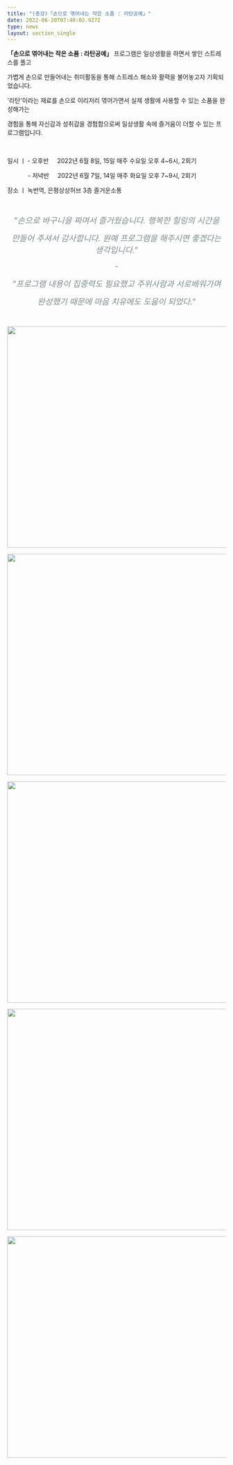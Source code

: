 ```yaml
---
title: "(종강)「손으로 엮어내는 작은 소품 : 라탄공예」"
date: 2022-06-20T07:40:02.927Z
type: news
layout: section_single
---
```

<p><strong>「손으로 엮어내는 작은 소품 : 라탄공예」 </strong>프로그램은 일상생활을 하면서 쌓인 스트레스를 플고</p>
<p>가볍게 손으로 만들어내는 취미활동을 통해 스트레스 해소와 활력을 불어놓고자 기획되었습니다.</p>
<p>'라탄'이라는 재료를 손으로 이리저리 엮어가면서 실제 생활에 사용할 수 있는 소품을 완성해가는</p>
<p>경험을 통해 자신감과 성취감을 경험함으로써 <span class="green_text">일상생활 속에</span>&nbsp;즐거움이&nbsp;<span class="green_text">더할 수</span> 있는 프로그램입니다.</p>
<p>&nbsp;</p>
<p>일시 ㅣ - 오후반&nbsp; &nbsp; &nbsp;2022년 6월 8일, 15일 매주 수요일 오후 4~6시, 2회기</p>
<p>&nbsp; &nbsp; &nbsp; &nbsp; &nbsp; &nbsp; - 저녁반 &nbsp; &nbsp; 2022년 6월 7일, 14일 매주 화요일 오후 7~9시, 2회기</p>
<p>장소 ㅣ 녹번역, 은평상상허브 3층 즐거운소통</p>
<p>&nbsp;</p>
<p style="text-align: center;"><em><span style="font-size: 14pt; color: #7e8c8d;">"손으로 바구니을 짜며서 즐거웠습니다. 행복한 힐링의 시간을 </span></em></p>
<p style="text-align: center;"><em><span style="font-size: 14pt; color: #7e8c8d;">만들어 주셔서 감사합니다. 원예 프로그램을 해주시면 좋겠다는 생각입니다.</span></em><em><span style="font-size: 14pt; color: #7e8c8d;">"</span></em></p>
<p style="text-align: center;"><em><span style="font-size: 14pt; color: #7e8c8d;">-</span></em></p>
<p style="text-align: center;"><em><span style="font-size: 14pt; color: #7e8c8d;">"프로그램 내용이 집중력도 필요했고 주위사람과 서로배워가며 </span></em></p>
<p style="text-align: center;"><em><span style="font-size: 14pt; color: #7e8c8d;">완성했기 때문에 마음 치유에도 도움이 되었다."</span></em></p>
<p style="text-align: center;">&nbsp;</p>
<p style="text-align: center;"><img src="https://drive.tiny.cloud/1/engl1s97gj9hrxpoa7eh7z5f05ozxfm1box3nxkh4j7a43ei/b42e73cf-26af-4aa5-b2db-7c0b508b2a92" alt="" width="680" height="510" /></p>
<p style="text-align: center;"><em><span style="font-size: 14pt; color: #7e8c8d;"><img src="https://drive.tiny.cloud/1/engl1s97gj9hrxpoa7eh7z5f05ozxfm1box3nxkh4j7a43ei/1ceaf6da-d796-4053-b0d9-806ec4b0bc7b" alt="" width="680" height="510" /></span></em></p>
<p style="text-align: center;"><em><span style="font-size: 14pt; color: #7e8c8d;"><img src="https://drive.tiny.cloud/1/engl1s97gj9hrxpoa7eh7z5f05ozxfm1box3nxkh4j7a43ei/399983b4-50a8-4312-a147-a29ce9f0e05c" alt="" width="680" height="510" /></span></em></p>
<p><em><span style="font-size: 14pt; color: #7e8c8d;"><img style="display: block; margin-left: auto; margin-right: auto;" src="https://drive.tiny.cloud/1/engl1s97gj9hrxpoa7eh7z5f05ozxfm1box3nxkh4j7a43ei/13a97dc0-cbda-4402-ba6c-331d85c2779f" alt="" width="680" height="510" /></span></em></p>
<p><em><span style="font-size: 14pt; color: #7e8c8d;"><img style="display: block; margin-left: auto; margin-right: auto;" src="https://drive.tiny.cloud/1/engl1s97gj9hrxpoa7eh7z5f05ozxfm1box3nxkh4j7a43ei/d22132fd-8102-42f6-8a13-4901d3652f9d" alt="" width="680" height="510" /><br /></span></em></p>